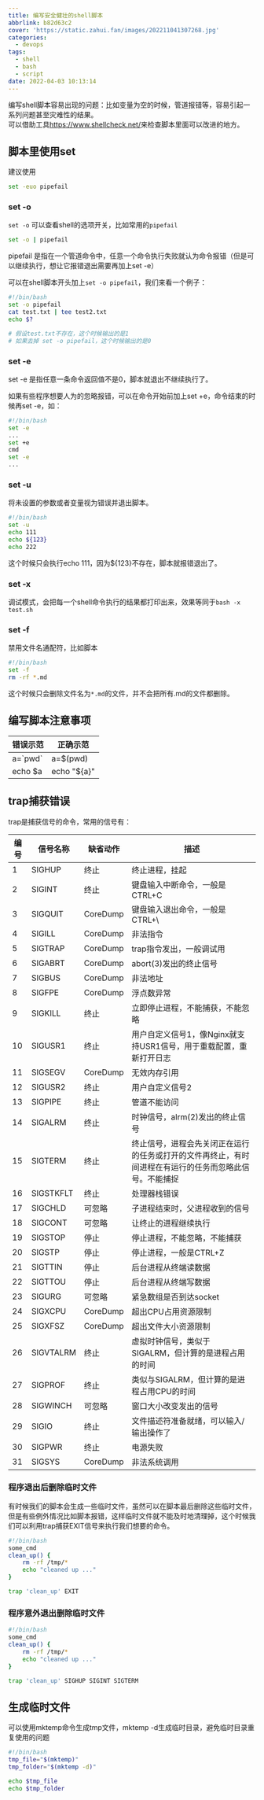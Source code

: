 ```yaml
---
title: 编写安全健壮的shell脚本
abbrlink: b82d63c2
cover: 'https://static.zahui.fan/images/202211041307268.jpg'
categories:
  - devops
tags:
  - shell
  - bash
  - script
date: 2022-04-03 10:13:14
---
```


编写shell脚本容易出现的问题：比如变量为空的时候，管道报错等，容易引起一系列问题甚至灾难性的结果。  
可以借助工具<https://www.shellcheck.net/>来检查脚本里面可以改进的地方。

## 脚本里使用set

建议使用

```bash
set -euo pipefail
```

### set -o

`set -o` 可以查看shell的选项开关，比如常用的`pipefail`

```bash
set -o | pipefail
```

pipefail 是指在一个管道命令中，任意一个命令执行失败就认为命令报错（但是可以继续执行，想让它报错退出需要再加上set -e）

可以在shell脚本开头加上`set -o pipefail`，我们来看一个例子：

```bash
#!/bin/bash
set -o pipefail
cat test.txt | tee test2.txt
echo $?

# 假设test.txt不存在，这个时候输出的是1
# 如果去掉 set -o pipefail，这个时候输出的是0
```

### set -e

set -e 是指任意一条命令返回值不是0，脚本就退出不继续执行了。

如果有些程序想要人为的忽略报错，可以在命令开始前加上set +e，命令结束的时候再set -e，如：

```bash
#!/bin/bash
set -e
...
set +e
cmd
set -e
...
```

### set -u

将未设置的参数或者变量视为错误并退出脚本。

```bash
#!/bin/bash
set -u
echo 111
echo ${123}
echo 222
```

这个时候只会执行echo 111，因为${123}不存在，脚本就报错退出了。

### set -x

调试模式，会把每一个shell命令执行的结果都打印出来，效果等同于`bash -x test.sh`

### set -f

禁用文件名通配符，比如脚本

```bash
#!/bin/bash
set -f
rm -rf *.md
```

这个时候只会删除文件名为`*.md`的文件，并不会把所有.md的文件都删除。

## 编写脚本注意事项

| 错误示范  | 正确示范    |
| --------- | ----------- |
| a=\`pwd\` | a=$(pwd)    |
| echo $a   | echo "${a}" |

## trap捕获错误

trap是捕获信号的命令，常用的信号有：

| **编号** | **信号名称** | **缺省动作** | **描述**                                                                                               |
| -------- | ------------ | ------------ | ------------------------------------------------------------------------------------------------------ |
| 1        | SIGHUP       | 终止         | 终止进程，挂起                                                                                         |
| 2        | SIGINT       | 终止         | 键盘输入中断命令，一般是CTRL+C                                                                         |
| 3        | SIGQUIT      | CoreDump     | 键盘输入退出命令，一般是CTRL+\                                                                         |
| 4        | SIGILL       | CoreDump     | 非法指令                                                                                               |
| 5        | SIGTRAP      | CoreDump     | trap指令发出，一般调试用                                                                               |
| 6        | SIGABRT      | CoreDump     | abort(3)发出的终止信号                                                                                 |
| 7        | SIGBUS       | CoreDump     | 非法地址                                                                                               |
| 8        | SIGFPE       | CoreDump     | 浮点数异常                                                                                             |
| 9        | SIGKILL      | 终止         | 立即停止进程，不能捕获，不能忽略                                                                       |
| 10       | SIGUSR1      | 终止         | 用户自定义信号1，像Nginx就支持USR1信号，用于重载配置，重新打开日志                                     |
| 11       | SIGSEGV      | CoreDump     | 无效内存引用                                                                                           |
| 12       | SIGUSR2      | 终止         | 用户自定义信号2                                                                                        |
| 13       | SIGPIPE      | 终止         | 管道不能访问                                                                                           |
| 14       | SIGALRM      | 终止         | 时钟信号，alrm(2)发出的终止信号                                                                        |
| 15       | SIGTERM      | 终止         | 终止信号，进程会先关闭正在运行的任务或打开的文件再终止，有时间进程在有运行的任务而忽略此信号。不能捕捉 |
| 16       | SIGSTKFLT    | 终止         | 处理器栈错误                                                                                           |
| 17       | SIGCHLD      | 可忽略       | 子进程结束时，父进程收到的信号                                                                         |
| 18       | SIGCONT      | 可忽略       | 让终止的进程继续执行                                                                                   |
| 19       | SIGSTOP      | 停止         | 停止进程，不能忽略，不能捕获                                                                           |
| 20       | SIGSTP       | 停止         | 停止进程，一般是CTRL+Z                                                                                 |
| 21       | SIGTTIN      | 停止         | 后台进程从终端读数据                                                                                   |
| 22       | SIGTTOU      | 停止         | 后台进程从终端写数据                                                                                   |
| 23       | SIGURG       | 可忽略       | 紧急数组是否到达socket                                                                                 |
| 24       | SIGXCPU      | CoreDump     | 超出CPU占用资源限制                                                                                    |
| 25       | SIGXFSZ      | CoreDump     | 超出文件大小资源限制                                                                                   |
| 26       | SIGVTALRM    | 终止         | 虚拟时钟信号，类似于SIGALRM，但计算的是进程占用的时间                                                  |
| 27       | SIGPROF      | 终止         | 类似与SIGALRM，但计算的是进程占用CPU的时间                                                             |
| 28       | SIGWINCH     | 可忽略       | 窗口大小改变发出的信号                                                                                 |
| 29       | SIGIO        | 终止         | 文件描述符准备就绪，可以输入/输出操作了                                                                |
| 30       | SIGPWR       | 终止         | 电源失败                                                                                               |
| 31       | SIGSYS       | CoreDump     | 非法系统调用                                                                                           |

### 程序退出后删除临时文件

有时候我们的脚本会生成一些临时文件，虽然可以在脚本最后删除这些临时文件，但是有些例外情况比如脚本报错，这样临时文件就不能及时地清理掉，这个时候我们可以利用trap捕获EXIT信号来执行我们想要的命令。

```bash
#!/bin/bash
some_cmd
clean_up() {
    rm -rf /tmp/*
    echo "cleaned up ..."
}

trap 'clean_up' EXIT
```

### 程序意外退出删除临时文件

```bash
#!/bin/bash
some_cmd
clean_up() {
    rm -rf /tmp/*
    echo "cleaned up ..."
}

trap 'clean_up' SIGHUP SIGINT SIGTERM
```

## 生成临时文件

可以使用mktemp命令生成tmp文件，mktemp -d生成临时目录，避免临时目录重复使用的问题

```bash
#!/bin/bash
tmp_file="$(mktemp)"
tmp_folder="$(mktemp -d)"

echo $tmp_file
echo $tmp_folder
```

